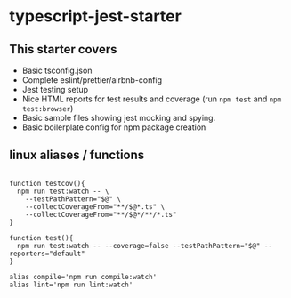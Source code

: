 # typescript-jest-starter

## This starter covers

 - Basic tsconfig.json
 - Complete eslint/prettier/airbnb-config
 - Jest testing setup
 - Nice HTML reports for test results and coverage (run `npm test` and `npm test:browser`)
 - Basic sample files showing jest mocking and spying.
 - Basic boilerplate config for npm package creation

## linux aliases / functions

```shell

function testcov(){
  npm run test:watch -- \
    --testPathPattern="$@" \
    --collectCoverageFrom="**/$@*.ts" \
    --collectCoverageFrom="**/$@*/**/*.ts"
}

function test(){
  npm run test:watch -- --coverage=false --testPathPattern="$@" --reporters="default"
}

alias compile='npm run compile:watch'
alias lint='npm run lint:watch'

```